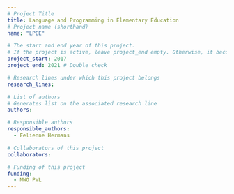 ```yaml
---
# Project Title
title: Language and Programming in Elementary Education	
# Project name (shorthand)
name: "LPEE"

# The start and end year of this project.
# If the project is active, leave project_end empty. Otherwise, it becomes a past project.
project_start: 2017
project_end: 2021 # Double check

# Research lines under which this project belongs
research_lines: 

# List of authors 
# Generates list on the associated research line
authors:

# Responsible authors
responsible_authors:
  - Felienne Hermans

# Collaborators of this project
collaborators:

# Funding of this project
funding:
  - NWO PVL
---
```

